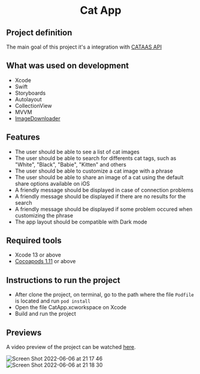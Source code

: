 <h1 align="center">Cat App</h1>

## Project definition

The main goal of this project it's a integration with [CATAAS API](https://cataas.com/#/)

## What was used on development
 - Xcode
 - Swift
 - Storyboards
 - Autolayout
 - CollectionView
 - MVVM
 - [ImageDownloader](https://gist.github.com/jayesh15111988/b95030bca927304fc31e8cbc0123f72f)

## Features
 - The user should be able to see a list of cat images
 - The user should be able to search for differents cat tags, such as "White", "Black", "Babie", "Kitten" and others
 - The user should be able to customize a cat image with a phrase
 - The user should be able to share an image of a cat using the default share options available on iOS
 - A friendly message should be displayed in case of connection problems
 - A friendly message should be displayed if there are no results for the search
 - A friendly message should be displayed if some problem occured when customizing the phrase
 - The app layout should be compatible with Dark mode

## Required tools
 - Xcode 13 or above
 - [Cocoapods 1.11](https://cocoapods.org/) or above

## Instructions to run the project

 - After clone the project, on terminal, go to the path where the file `Podfile` is located and run `pod install`
 - Open the file CatApp.xcworkspace on Xcode
 - Build and run the project

## Previews

A video preview of the project can be watched [here](https://drive.google.com/file/d/1b-DagxHeR5t5IpKUuJoUO9jnaFZ3h38a/view?usp=sharing).

![Screen Shot 2022-06-06 at 21 17 46](https://user-images.githubusercontent.com/62518806/172270102-f271d847-1caa-4d0c-8cac-59f600309b26.png)
![Screen Shot 2022-06-06 at 21 18 30](https://user-images.githubusercontent.com/62518806/172270134-e438fc67-be18-40b5-b7b2-f341b74a69e7.png)




